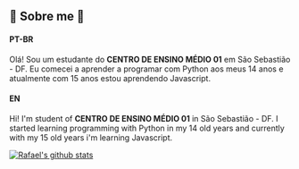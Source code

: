 ## :rocket: Sobre me :rocket:
#### **PT-BR**
Olá! Sou um estudante do __CENTRO DE ENSINO MÉDIO 01__ em São Sebastião - DF. Eu comecei a aprender a programar com Python aos meus 14 anos e atualmente com 15 anos estou aprendendo Javascript.

#### **EN**
Hi! I'm student of __CENTRO DE ENSINO MÉDIO 01__ in São Sebastião - DF. I started learning programming with Python in my 14 old years and currently with my 15 old years i'm learning Javascript.

<!-- ❔❔❔❔ means username in below README.md -->
<!-- Also feel free to update second URL to any URL -->
[![Rafael's github stats](https://github-readme-stats.vercel.app/api?username=IIShadowGII&count_private=true&include_all_commits=true&theme=radical)](https://google.com)
